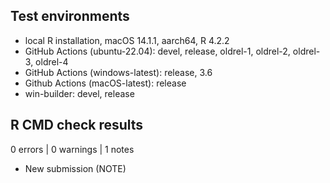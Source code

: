## Test environments

* local R installation, macOS 14.1.1, aarch64, R 4.2.2
* GitHub Actions (ubuntu-22.04): devel, release, oldrel-1, oldrel-2, oldrel-3,
  oldrel-4
* GitHub Actions (windows-latest): release, 3.6
* Github Actions (macOS-latest): release
* win-builder: devel, release

## R CMD check results

0 errors | 0 warnings | 1 notes

* New submission (NOTE)
